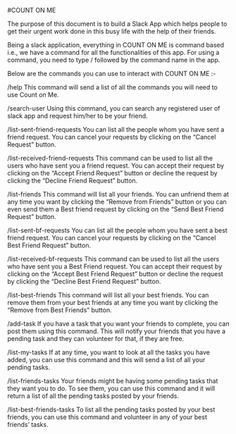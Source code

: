 #COUNT ON ME


The purpose of this document is to build a Slack App which helps people to get their urgent work done in this busy life with the help of their friends.

Being a slack application, everything in COUNT ON ME is command based i.e., we have a command for all the functionalities of this app.
For using a command, you need to type / followed by the command name in the app.

Below are the commands you can use to interact with COUNT ON ME :-

/help
This command will send a list of all the commands you will need to use Count on Me.

/search-user <name>
Using this command, you can search any registered user of slack app and request him/her to be your friend.

/list-sent-friend-requests
You can list all the people whom you have sent a friend request. You can cancel your requests by clicking on the “Cancel Request” button.

/list-received-friend-requests
This command can be used to list all the users who have sent you a friend request. You can accept their request by clicking on the “Accept Friend Request” button or decline the request by clicking the “Decline Friend Request” button.

/list-friends
This command will list all your friends. You can unfriend them at any time you want by clicking the “Remove from Friends” button or you can even send them a Best friend request by clicking on the “Send Best Friend Request” button.

/list-sent-bf-requests
You can list all the people whom you have sent a best friend request. You can cancel your requests by clicking on the “Cancel Best Friend Request” button.

/list-received-bf-requests
This command can be used to list all the users who have sent you a Best Friend request. You can accept their request by clicking on the “Accept Best Friend Request” button or decline the request by clicking the “Decline Best Friend Request” button.

/list-best-friends
This command will list all your best friends. You can remove them from your best friends at any time you want by clicking the “Remove from Best Friends” button.

/add-task
If you have a task that you want your friends to complete, you can post them using this command. This will notify your friends that you have a pending task and they can volunteer for that, if they are free.

/list-my-tasks
If at any time, you want to look at all the tasks you have added, you can use this command and this will send a list of all your pending tasks.

/list-friends-tasks
Your friends might be having some pending tasks that they want you to do. To see them, you can use this command and it will return a list of all the pending tasks posted by your friends.

/list-best-friends-tasks
To list all the pending tasks posted by your best friends, you can use this command and volunteer in any of your best friends’ tasks.
